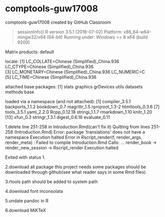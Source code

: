 # comptools-guw17008
comptools-guw17008 created by GitHub Classroom
> sessionInfo()
R version 3.5.1 (2018-07-02)
Platform: x86_64-w64-mingw32/x64 (64-bit)
Running under: Windows >= 8 x64 (build 9200)

Matrix products: default

locale:
[1] LC_COLLATE=Chinese (Simplified)_China.936  LC_CTYPE=Chinese (Simplified)_China.936   
[3] LC_MONETARY=Chinese (Simplified)_China.936 LC_NUMERIC=C                              
[5] LC_TIME=Chinese (Simplified)_China.936    

attached base packages:
[1] stats     graphics  grDevices utils     datasets  methods   base     

loaded via a namespace (and not attached):
 [1] compiler_3.5.1  backports_1.1.2 bookdown_0.7    magrittr_1.5    rprojroot_1.3-2 htmltools_0.3.6
 [7] tools_3.5.1     yaml_2.2.0      Rcpp_0.12.18    stringi_1.1.7   rmarkdown_1.10  knitr_1.20     
[13] xfun_0.3        stringr_1.3.1   digest_0.6.16   evaluate_0.11  


1.delete line 251-258 in Introduction.Rmd(can't fix it)
  Quitting from lines 251-258 (Introduction.Rmd) 
  Error: package 'translations' does not have a namespace
  Execution halted
  Error in Rscript_render(f, render_args, render_meta) : 
  Failed to compile Introduction.Rmd
  Calls: <Anonymous> ... render_book -> render_new_session -> Rscript_render
  Execution halted

Exited with status 1.

2.download all package this project needs
  some packages should be downloaded through github(see what reader says in some Rmd files)
  
3.rtools path should be added to system path 

4.download font inconsolata

5.undate pandoc in R

6.download MiKTeX
